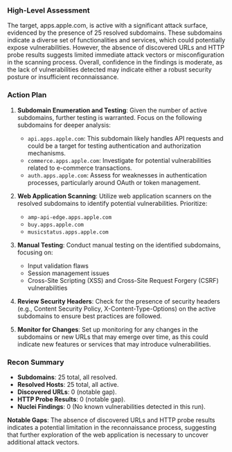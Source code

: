 ### High-Level Assessment
The target, apps.apple.com, is active with a significant attack surface, evidenced by the presence of 25 resolved subdomains. These subdomains indicate a diverse set of functionalities and services, which could potentially expose vulnerabilities. However, the absence of discovered URLs and HTTP probe results suggests limited immediate attack vectors or misconfiguration in the scanning process. Overall, confidence in the findings is moderate, as the lack of vulnerabilities detected may indicate either a robust security posture or insufficient reconnaissance.

### Action Plan
1. **Subdomain Enumeration and Testing**: Given the number of active subdomains, further testing is warranted. Focus on the following subdomains for deeper analysis:
   - `api.apps.apple.com`: This subdomain likely handles API requests and could be a target for testing authentication and authorization mechanisms.
   - `commerce.apps.apple.com`: Investigate for potential vulnerabilities related to e-commerce transactions.
   - `auth.apps.apple.com`: Assess for weaknesses in authentication processes, particularly around OAuth or token management.

2. **Web Application Scanning**: Utilize web application scanners on the resolved subdomains to identify potential vulnerabilities. Prioritize:
   - `amp-api-edge.apps.apple.com`
   - `buy.apps.apple.com`
   - `musicstatus.apps.apple.com`

3. **Manual Testing**: Conduct manual testing on the identified subdomains, focusing on:
   - Input validation flaws
   - Session management issues
   - Cross-Site Scripting (XSS) and Cross-Site Request Forgery (CSRF) vulnerabilities

4. **Review Security Headers**: Check for the presence of security headers (e.g., Content Security Policy, X-Content-Type-Options) on the active subdomains to ensure best practices are followed.

5. **Monitor for Changes**: Set up monitoring for any changes in the subdomains or new URLs that may emerge over time, as this could indicate new features or services that may introduce vulnerabilities.

### Recon Summary
- **Subdomains**: 25 total, all resolved.
- **Resolved Hosts**: 25 total, all active.
- **Discovered URLs**: 0 (notable gap).
- **HTTP Probe Results**: 0 (notable gap).
- **Nuclei Findings**: 0 (No known vulnerabilities detected in this run).

**Notable Gaps**: The absence of discovered URLs and HTTP probe results indicates a potential limitation in the reconnaissance process, suggesting that further exploration of the web application is necessary to uncover additional attack vectors.